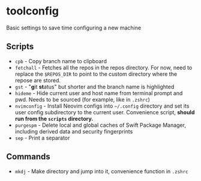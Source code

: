 # toolconfig
Basic settings to save time configuring a new machine

## Scripts
- `cpb` - Copy branch name to clipboard
- `fetchall` - Fetches all the repos in the repos directory. For now, need to replace the `$REPOS_DIR` to point to the custom directory where the repose are stored.
- `gst` - "**g**it **st**atus" but shorter and the branch name is highlighted
- `hideme` - Hide current user and host name from terminal prompt and pwd. Needs to be sourced (for example, like in `.zshrc`)
- `nvimconfig` - Install Neovim configs into `~/.config` directory and set its user config subdirectory to the current user. Convenience script, __should run from the `scripts` directory.__
- `purgespm` - Delete local and global caches of Swift Package Manager, including derived data and security fingerprints
- `sep` - Print a separator

## Commands
- `mkdj` - Make directory and jump into it, convenience function in `.zshrc`
